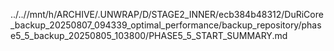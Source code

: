 ../..//mnt/h/ARCHIVE/.UNWRAP/D/STAGE2_INNER/ecb384b48312/DuRiCore_backup_20250807_094339_optimal_performance/backup_repository/phase5_5_backup_20250805_103800/PHASE5_5_START_SUMMARY.md